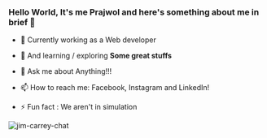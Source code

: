 ### Hello World, It's me Prajwol and here's something about me in brief 👋

- 🔭 Currently working as a Web developer
- 🌱 And learning / exploring <b>Some great stuffs</b>
- 💬 Ask me about Anything!!!
- 📫 How to reach me: Facebook, Instagram and LinkedIn!   

- ⚡ Fun fact : We aren't in simulation


![jim-carrey-chat](https://github.com/prjol-23/prjol-23/assets/107384960/d36e688d-5d5e-4010-b5cb-4f83805f3c7c)
